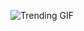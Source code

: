 ![Trending GIF](https://media1.giphy.com/media/v1.Y2lkPThiYjIxNzcydmdjMHFwdHZmaWE0NmF3aXF6b241Z25lM2h3c2Zoazd2bW41cTdreCZlcD12MV9naWZzX3NlYXJjaCZjdD1n/YQitE4YNQNahy/giphy.gif)
